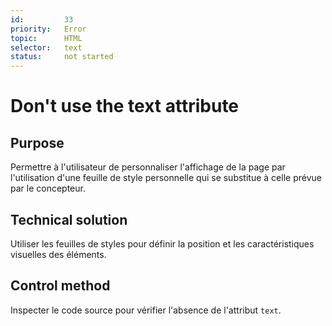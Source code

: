```yaml
---
id:         33
priority:   Error
topic:      HTML
selector:   text
status:     not started
---
```


# Don't use the text attribute

## Purpose

Permettre à l'utilisateur de personnaliser l'affichage de la page par l'utilisation d'une feuille de style personnelle qui se substitue à celle prévue par le concepteur.

## Technical solution

Utiliser les feuilles de styles pour définir la position et les caractéristiques visuelles des éléments.

## Control method

Inspecter le code source pour vérifier l'absence de l'attribut `text`.
